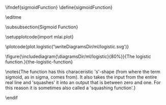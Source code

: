 \ifndef{sigmoidFunction}
\define{sigmoidFunction}

\editme

\subsubsection{Sigmoid Function}

\setupplotcode{import mlai.plot}

\plotcode{plot.logistic('\writeDiagramsDir/ml/logistic.svg')}

\figure{\includediagram{\diagramsDir/ml/logistic}{80%}}{The logistic function.}{the-logistic-function}

\notes{The function has this characeristic 's'-shape (from where the term sigmoid, as in sigma, comes from). It also takes the input from the entire real line and 'squashes' it into an output that is between zero and one. For this reason it is sometimes also called a 'squashing function'.}

\endif
